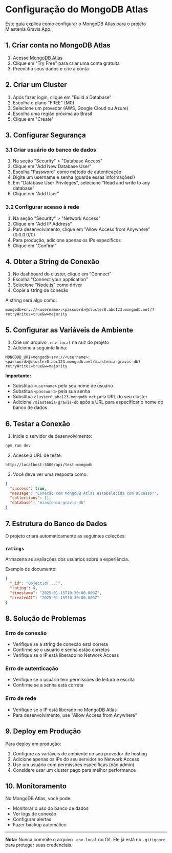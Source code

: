 # Configuração do MongoDB Atlas

Este guia explica como configurar o MongoDB Atlas para o projeto Miastenia Gravis App.

## 1. Criar conta no MongoDB Atlas

1. Acesse [MongoDB Atlas](https://cloud.mongodb.com)
2. Clique em "Try Free" para criar uma conta gratuita
3. Preencha seus dados e crie a conta

## 2. Criar um Cluster

1. Após fazer login, clique em "Build a Database"
2. Escolha o plano "FREE" (M0)
3. Selecione um provedor (AWS, Google Cloud ou Azure)
4. Escolha uma região próxima ao Brasil
5. Clique em "Create"

## 3. Configurar Segurança

### 3.1 Criar usuário do banco de dados

1. Na seção "Security" > "Database Access"
2. Clique em "Add New Database User"
3. Escolha "Password" como método de autenticação
4. Digite um username e senha (guarde essas informações!)
5. Em "Database User Privileges", selecione "Read and write to any database"
6. Clique em "Add User"

### 3.2 Configurar acesso à rede

1. Na seção "Security" > "Network Access"
2. Clique em "Add IP Address"
3. Para desenvolvimento, clique em "Allow Access from Anywhere" (0.0.0.0/0)
4. Para produção, adicione apenas os IPs específicos
5. Clique em "Confirm"

## 4. Obter a String de Conexão

1. No dashboard do cluster, clique em "Connect"
2. Escolha "Connect your application"
3. Selecione "Node.js" como driver
4. Copie a string de conexão

A string será algo como:
```
mongodb+srv://<username>:<password>@cluster0.abc123.mongodb.net/?retryWrites=true&w=majority
```

## 5. Configurar as Variáveis de Ambiente

1. Crie um arquivo `.env.local` na raiz do projeto
2. Adicione a seguinte linha:

```env
MONGODB_URI=mongodb+srv://<username>:<password>@cluster0.abc123.mongodb.net/miastenia-gravis-db?retryWrites=true&w=majority
```

**Importante:**
- Substitua `<username>` pelo seu nome de usuário
- Substitua `<password>` pela sua senha
- Substitua `cluster0.abc123.mongodb.net` pela URL do seu cluster
- Adicione `/miastenia-gravis-db` após a URL para especificar o nome do banco de dados

## 6. Testar a Conexão

1. Inicie o servidor de desenvolvimento:
```bash
npm run dev
```

2. Acesse a URL de teste:
```
http://localhost:3000/api/test-mongodb
```

3. Você deve ver uma resposta como:
```json
{
  "success": true,
  "message": "Conexão com MongoDB Atlas estabelecida com sucesso!",
  "collections": [],
  "database": "miastenia-gravis-db"
}
```

## 7. Estrutura do Banco de Dados

O projeto criará automaticamente as seguintes coleções:

### `ratings`
Armazena as avaliações dos usuários sobre a experiência.

Exemplo de documento:
```json
{
  "_id": "ObjectId(...)",
  "rating": 4,
  "timestamp": "2025-01-15T10:30:00.000Z",
  "createdAt": "2025-01-15T10:30:00.000Z"
}
```

## 8. Solução de Problemas

### Erro de conexão
- Verifique se a string de conexão está correta
- Confirme se o usuário e senha estão corretos
- Verifique se o IP está liberado no Network Access

### Erro de autenticação
- Verifique se o usuário tem permissões de leitura e escrita
- Confirme se a senha está correta

### Erro de rede
- Verifique se o IP está liberado no MongoDB Atlas
- Para desenvolvimento, use "Allow Access from Anywhere"

## 9. Deploy em Produção

Para deploy em produção:

1. Configure as variáveis de ambiente no seu provedor de hosting
2. Adicione apenas os IPs do seu servidor no Network Access
3. Use um usuário com permissões específicas (não admin)
4. Considere usar um cluster pago para melhor performance

## 10. Monitoramento

No MongoDB Atlas, você pode:
- Monitorar o uso do banco de dados
- Ver logs de conexão
- Configurar alertas
- Fazer backup automático

---

**Nota:** Nunca commite o arquivo `.env.local` no Git. Ele já está no `.gitignore` para proteger suas credenciais.
